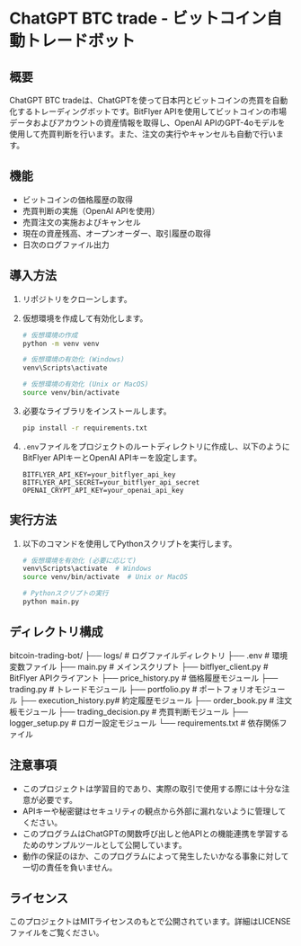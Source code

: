 # ChatGPT BTC trade - ビットコイン自動トレードボット

## 概要

ChatGPT BTC tradeは、ChatGPTを使って日本円とビットコインの売買を自動化するトレーディングボットです。BitFlyer APIを使用してビットコインの市場データおよびアカウントの資産情報を取得し、OpenAI APIのGPT-4oモデルを使用して売買判断を行います。また、注文の実行やキャンセルも自動で行います。

## 機能

- ビットコインの価格履歴の取得
- 売買判断の実施（OpenAI APIを使用）
- 売買注文の実施およびキャンセル
- 現在の資産残高、オープンオーダー、取引履歴の取得
- 日次のログファイル出力

## 導入方法

1. リポジトリをクローンします。

2. 仮想環境を作成して有効化します。

    ```sh
    # 仮想環境の作成
    python -m venv venv

    # 仮想環境の有効化 (Windows)
    venv\Scripts\activate

    # 仮想環境の有効化 (Unix or MacOS)
    source venv/bin/activate
    ```

3. 必要なライブラリをインストールします。

    ```sh
    pip install -r requirements.txt
    ```

4. `.env`ファイルをプロジェクトのルートディレクトリに作成し、以下のようにBitFlyer APIキーとOpenAI APIキーを設定します。

    ```
    BITFLYER_API_KEY=your_bitflyer_api_key
    BITFLYER_API_SECRET=your_bitflyer_api_secret
    OPENAI_CRYPT_API_KEY=your_openai_api_key
    ```

## 実行方法

1. 以下のコマンドを使用してPythonスクリプトを実行します。

    ```sh
    # 仮想環境を有効化 (必要に応じて)
    venv\Scripts\activate  # Windows
    source venv/bin/activate  # Unix or MacOS

    # Pythonスクリプトの実行
    python main.py
    ```

## ディレクトリ構成

bitcoin-trading-bot/
├── logs/ # ログファイルディレクトリ
├── .env # 環境変数ファイル
├── main.py # メインスクリプト
├── bitflyer_client.py # BitFlyer APIクライアント
├── price_history.py # 価格履歴モジュール
├── trading.py # トレードモジュール
├── portfolio.py # ポートフォリオモジュール
├── execution_history.py# 約定履歴モジュール
├── order_book.py # 注文板モジュール
├── trading_decision.py # 売買判断モジュール
├── logger_setup.py # ロガー設定モジュール
└── requirements.txt # 依存関係ファイル


## 注意事項

- このプロジェクトは学習目的であり、実際の取引で使用する際には十分な注意が必要です。
- APIキーや秘密鍵はセキュリティの観点から外部に漏れないように管理してください。
- このプログラムはChatGPTの関数呼び出しと他APIとの機能連携を学習するためのサンプルツールとして公開しています。
- 動作の保証のほか、このプログラムによって発生したいかなる事象に対して一切の責任を負いません。

## ライセンス

このプロジェクトはMITライセンスのもとで公開されています。詳細はLICENSEファイルをご覧ください。

